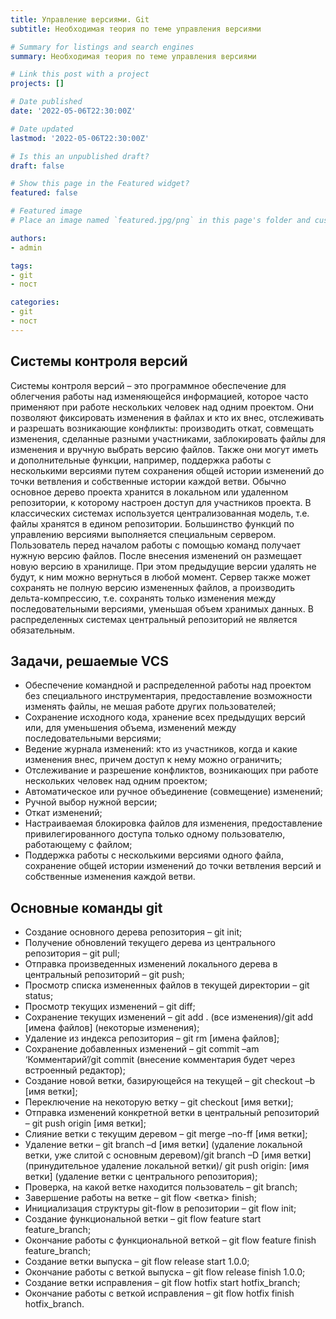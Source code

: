 ```yaml
---
title: Управление версиями. Git
subtitle: Необходимая теория по теме управления версиями 

# Summary for listings and search engines
summary: Необходимая теория по теме управления версиями 

# Link this post with a project
projects: []

# Date published
date: '2022-05-06T22:30:00Z'

# Date updated
lastmod: '2022-05-06T22:30:00Z'

# Is this an unpublished draft?
draft: false

# Show this page in the Featured widget?
featured: false

# Featured image
# Place an image named `featured.jpg/png` in this page's folder and customize its options here.

authors:
- admin

tags:
- git
- пост

categories:
- git
- пост
---
```


## Системы контроля версий

Системы контроля версий – это программное обеспечение для облегчения работы над изменяющейся информацией, которое часто применяют при работе нескольких человек над одним проектом. Они позволяют фиксировать изменения в файлах и кто их внес, отслеживать и разрешать возникающие конфликты: производить откат, совмещать изменения, сделанные разными участниками, заблокировать файлы для изменения и вручную выбрать версию файлов. Также они могут иметь и дополнительные функции, например, поддержка работы с несколькими версиями путем сохранения общей истории изменений до точки ветвления и собственные истории каждой ветви.
Обычно основное дерево проекта хранится в локальном или удаленном репозитории, к которому настроен доступ для участников проекта. В классических системах используется централизованная модель, т.е. файлы хранятся в едином репозитории. Большинство функций по управлению версиями выполняется специальным сервером. Пользователь перед началом работы с помощью команд получает нужную версию файлов. После внесения изменений он размещает новую версию в хранилище. При этом предыдущие версии удалять не будут, к ним можно вернуться в любой момент. Сервер также может сохранять не полную версию измененных файлов, а производить дельта-компрессию, т.е. сохранять только изменения между последовательными версиями, уменьшая объем хранимых данных. В распределенных системах центральный репозиторий не является обязательным.

## Задачи, решаемые VCS

- Обеспечение командной и распределенной работы над проектом без специального инструментария, предоставление возможности изменять файлы, не мешая работе других пользователей;
- Сохранение исходного кода, хранение всех предыдущих версий или, для уменьшения объема, изменений между последовательными версиями;
- Ведение журнала изменений: кто из участников, когда и какие изменения внес, причем доступ к нему можно ограничить;
- Отслеживание и разрешение конфликтов, возникающих при работе нескольких человек над одним проектом;
- Автоматическое или ручное объединение (совмещение) изменений;
- Ручной выбор нужной версии;
- Откат изменений;
- Настраиваемая блокировка файлов для изменения, предоставление привилегированного доступа только одному пользователю, работающему с файлом;
- Поддержка работы с несколькими версиями одного файла, сохранение общей истории изменений до точки ветвления версий и собственные изменения каждой ветви.

## Основные команды git

- Создание основного дерева репозитория – git init;
- Получение обновлений текущего дерева из центрального репозитория – git pull;
- Отправка произведенных изменений локального дерева в центральный репозиторий – git push;
- Просмотр списка измененных файлов в текущей директории – git status;
- Просмотр текущих изменений – git diff;
- Сохранение текущих изменений – git add . (все изменения)/git add [имена файлов] (некоторые изменения);
- Удаление из индекса репозитория – git rm [имена файлов];
- Сохранение добавленных изменений – git commit –am ‘Комментарий’/git commit (внесение комментария будет через встроенный редактор);
- Создание новой ветки, базирующейся на текущей – git checkout –b [имя ветки];
- Переключение на некоторую ветку – git checkout [имя ветки];
- Отправка изменений конкретной ветки в центральный репозиторий – git push origin [имя ветки];
- Слияние ветки с текущим деревом – git merge –no-ff [имя ветки];
- Удаление ветки – git branch –d [имя ветки] (удаление локальной ветки, уже слитой с основным деревом)/git branch –D [имя ветки] (принудительное удаление локальной ветки)/ git push origin: [имя ветки] (удаление ветки с центрального репозитория);
- Проверка, на какой ветке находится пользователь – git branch;
- Завершение работы на ветке – git flow <ветка> finish;
- Инициализация структуры git-flow в репозитории – git flow init;
- Создание функциональной ветки – git flow feature start feature_branch;
- Окончание работы с функциональной веткой – git flow feature finish feature_branch;
- Создание ветки выпуска – git flow release start 1.0.0;
- Окончание работы с веткой выпуска – git flow release finish 1.0.0;
- Создание ветки исправления – git flow hotfix start hotfix_branch;
- Окончание работы с веткой исправления – git flow hotfix finish hotfix_branch.

